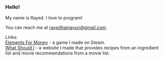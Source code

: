 ### Hello!  
My name is Rayed. I love to program!  

You can reach me at rayedhamayun@gmail.com.  

Links:  
[Elements For Money](https://store.steampowered.com/app/2766500/Elements_For_Money/) - a game I made on Steam.  
[What Should I](https://ashy-pebble-6352da6c3ba64e05aa73df235b717ba3.azurewebsites.net/) - a website I made that provides recipes from an ingredient list and movie recommendations from a movie list.

